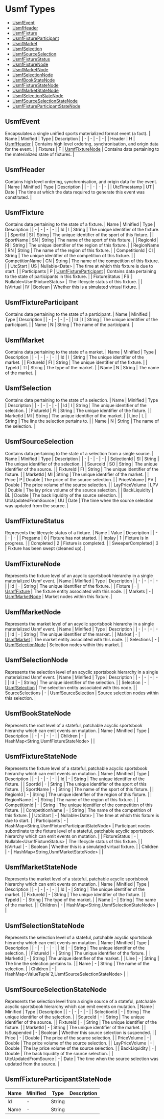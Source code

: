 # Usmf Types
- [UsmfEvent](#usmfevent)
- [UsmfHeader](#usmfheader)
- [UsmfFixture](#usmffixture)
- [UsmfFixtureParticipant](#usmffixtureparticipant)
- [UsmfMarket](#usmfmarket)
- [UsmfSelection](#usmfselection)
- [UsmfSourceSelection](#usmfsourceselection)
- [UsmfFixtureStatus](#usmffixturestatus)
- [UsmfFixtureNode](#usmffixturenode)
- [UsmfMarketNode](#usmfmarketnode)
- [UsmfSelectionNode](#usmfselectionnode)
- [UsmfBookStateNode](#usmfbookstatenode)
- [UsmfFixtureStateNode](#usmffixturestatenode)
- [UsmfMarketStateNode](#usmfmarketstatenode)
- [UsmfSelectionStateNode](#usmfselectionstatenode)
- [UsmfSourceSelectionStateNode](#usmfsourceselectionstatenode)
- [UsmfFixtureParticipantStateNode](#usmffixtureparticipantstatenode)
## UsmfEvent
Encapsulates a single unified sports materialized format event (a fact).
| Name | Minified | Type | Description |
| - | - | - | - |
| Header | H | [UsmfHeader](#usmfheader) | Contains high level ordering, synchronisation, and origin data for the event. |
| Fixtures | F | [UsmfFixtureNode](#usmffixturenode) | Contains data pertaining to the materialized state of fixtures. |
## UsmfHeader
Contains high level ordering, synchronisation, and origin data for the event.
| Name | Minified | Type | Description |
| - | - | - | - |
| UtcTimestamp | UT | Date | The time at which the data required to generate this event was constituted. |
## UsmfFixture
Contains data pertaining to the state of a fixture.
| Name | Minified | Type | Description |
| - | - | - | - |
| Id | I | String | The unique identifier of the fixture. |
| SportId | SI | String | The unique identifier of the sport of this fixture. |
| SportName | SN | String | The name of the sport of this fixture. |
| RegionId | RI | String | The unique identifier of the region of this fixture. |
| RegionName | RN | String | The name of the region of this fixture. |
| CompetitionId | CI | String | The unique identifier of the competition of this fixture. |
| CompetitionName | CN | String | The name of the competition of this fixture. |
| UtcStart | US | Nullable\<Date> | The time at which this fixture is due to start. |
| Participants | P | [UsmfFixtureParticipant](#usmffixtureparticipant) | Contains data pertaining to the state of participants in this fixture. |
| FixtureStatus | FS | Nullable\<UsmfFixtureStatus> | The lifecycle status of this fixture. |
| IsVirtual | IV | Boolean | Whether this is a simulated virtual fixture. |
## UsmfFixtureParticipant
Contains data pertaining to the state of a participant.
| Name | Minified | Type | Description |
| - | - | - | - |
| Id | I | String | The unique identifier of the participant. |
| Name | N | String | The name of the participant. |
## UsmfMarket
Contains data pertaining to the state of a market.
| Name | Minified | Type | Description |
| - | - | - | - |
| Id | I | String | The unique identifier of the market. |
| FixtureId | FI | String | The unique identifier of the fixture. |
| TypeId | TI | String | The type of the market. |
| Name | N | String | The name of the market. |
## UsmfSelection
Contains data pertaining to the state of a selection.
| Name | Minified | Type | Description |
| - | - | - | - |
| Id | I | String | The unique identifier of the selection. |
| FixtureId | FI | String | The unique identifier of the fixture. |
| MarketId | MI | String | The unique identifier of the market. |
| Line | L | String | The line the selection pertains to. |
| Name | N | String | The name of the selection. |
## UsmfSourceSelection
Contains data pertaining to the state of a selection from a single source.
| Name | Minified | Type | Description |
| - | - | - | - |
| SelectionId | SI | String | The unique identifier of the selection. |
| SourceId | SO | String | The unique identifier of the source. |
| FixtureId | FI | String | The unique identifier of the fixture. |
| MarketId | MI | String | The unique identifier of the market. |
| Price | P | Double | The price of the source selection. |
| PriceVolume | PV | Double | The price volume of the source selection. |
| LayPriceVolume | LPV | Double | The lay price volume of the source selection. |
| BackLiquidity | BL | Double | The back liquidity of the source selection. |
| UtcUpdatedFromSource | UU | Date | The time when the source selection was updated from the source. |
## UsmfFixtureStatus
Represents the lifecycle status of a fixture.
| Name | Value | Description |
| - | - | - |
| Pregame | 0 | Fixture has not started. |
| Inplay | 1 | Fixture is in progress. |
| Completed | 2 | Fixture is completed. |
| SweeperCompleted | 3 | Fixture has been swept (cleaned up). |
## UsmfFixtureNode
Represents the fixture level of an acyclic sportsbook hierarchy in a single materialized Usmf event.
| Name | Minified | Type | Description |
| - | - | - | - |
| Id | - | String | The unique identifier of the fixture. |
| Fixture | - | [UsmfFixture](#usmffixture) | The fixture entity associated with this node. |
| Markets | - | [UsmfMarketNode](#usmfmarketnode) | Market nodes within this fixture. |
## UsmfMarketNode
Represents the market level of an acyclic sportsbook hierarchy in a single materialized Usmf event.
| Name | Minified | Type | Description |
| - | - | - | - |
| Id | - | String | The unique identifier of the market. |
| Market | - | [UsmfMarket](#usmfmarket) | The market entity associated with this node. |
| Selections | - | [UsmfSelectionNode](#usmfselectionnode) | Selection nodes within this market. |
## UsmfSelectionNode
Represents the selection level of an acyclic sportsbook hierarchy in a single materialized Usmf event.
| Name | Minified | Type | Description |
| - | - | - | - |
| Id | - | String | The unique identifier of the selection. |
| Selection | - | [UsmfSelection](#usmfselection) | The selection entity associated with this node. |
| SourceSelections | - | [UsmfSourceSelection](#usmfsourceselection) | Source selection nodes within this selection. |
## UsmfBookStateNode
Represents the root level of a stateful, patchable acyclic sportsbook hierarchy which can emit events on mutation.
| Name | Minified | Type | Description |
| - | - | - | - |
| Children | - | HashMap\<String,UsmfFixtureStateNode> |  |
## UsmfFixtureStateNode
Represents the fixture level of a stateful, patchable acyclic sportsbook hierarchy which can emit events on mutation.
| Name | Minified | Type | Description |
| - | - | - | - |
| Id | - | String | The unique identifier of the fixture. |
| SportId | - | String | The unique identifier of the sport of this fixture. |
| SportName | - | String | The name of the sport of this fixture. |
| RegionId | - | String | The unique identifier of the region of this fixture. |
| RegionName | - | String | The name of the region of this fixture. |
| CompetitionId | - | String | The unique identifier of the competition of this fixture. |
| CompetitionName | - | String | The name of the competition of this fixture. |
| UtcStart | - | Nullable\<Date> | The time at which this fixture is due to start. |
| Participants | - | HashMap\<String,UsmfFixtureParticipantStateNode> | Participant nodes subordinate to the fixture level of a stateful, patchable acyclic sportsbook hierarchy which can emit events on mutation. |
| FixtureStatus | - | Nullable\<UsmfFixtureStatus> | The lifecycle status of this fixture. |
| IsVirtual | - | Boolean | Whether this is a simulated virtual fixture. |
| Children | - | HashMap\<String,UsmfMarketStateNode> |  |
## UsmfMarketStateNode
Represents the market level of a stateful, patchable acyclic sportsbook hierarchy which can emit events on mutation.
| Name | Minified | Type | Description |
| - | - | - | - |
| Id | - | String | The unique identifier of the market. |
| FixtureId | - | String | The unique identifier of the fixture. |
| TypeId | - | String | The type of the market. |
| Name | - | String | The name of the market. |
| Children | - | HashMap\<String,UsmfSelectionStateNode> |  |
## UsmfSelectionStateNode
Represents the selection level of a stateful, patchable acyclic sportsbook hierarchy which can emit events on mutation.
| Name | Minified | Type | Description |
| - | - | - | - |
| Id | - | String | The unique identifier of the selection. |
| FixtureId | - | String | The unique identifier of the fixture. |
| MarketId | - | String | The unique identifier of the market. |
| Line | - | String | The line the selection pertains to. |
| Name | - | String | The name of the selection. |
| Children | - | HashMap\<ValueTuple`2,UsmfSourceSelectionStateNode> |  |
## UsmfSourceSelectionStateNode
Represents the selection level from a single source of a stateful, patchable acyclic sportsbook hierarchy which can emit events on mutation.
| Name | Minified | Type | Description |
| - | - | - | - |
| SelectionId | - | String | The unique identifier of the selection. |
| SourceId | - | String | The unique identifier of the source. |
| FixtureId | - | String | The unique identifier of the fixture. |
| MarketId | - | String | The unique identifier of the market. |
| IsSuspended | - | Boolean | Whether this source selection is suspended. |
| Price | - | Double | The price of the source selection. |
| PriceVolume | - | Double | The price volume of the source selection. |
| LayPriceVolume | - | Double | The lay price volume of the source selection. |
| BackLiquidity | - | Double | The back liquidity of the source selection. |
| UtcUpdatedFromSource | - | Date | The time when the source selection was updated from the source. |
## UsmfFixtureParticipantStateNode
| Name | Minified | Type | Description |
| - | - | - | - |
| Id | - | String |  |
| Name | - | String |  |
